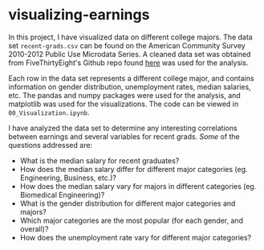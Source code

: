# visualizing-earnings
In this project, I have visualized data on different college majors. The data set `recent-grads.csv` can be found on the American Community Survey 2010-2012 Public Use Microdata Series. A cleaned data set was obtained from FiveThirtyEight's Github repo found [here](https://github.com/fivethirtyeight/data/tree/master/college-majors) was used for the analysis.

Each row in the data set represents a different college major, and contains information on gender distribution, unemployment rates, median salaries, etc. The pandas and numpy packages were used for the analysis, and matplotlib was used for the visualizations. The code can be viewed in `00_Visualization.ipynb`.

I have analyzed the data set to determine any interesting correlations between earnings and several variables for recent grads. *Some* of the questions addressed are:
 - What is the median salary for recent graduates?
 - How does the median salary differ for different major categories (eg. Engineering, Business, etc.)?
 - How does the median salary vary for majors in different categories (eg. Biomedical Engineering)?
 - What is the gender distribution for different major categories and majors?
 - Which major categories are the most popular (for each gender, and overall)?
 - How does the unemployment rate vary for different major categories?
